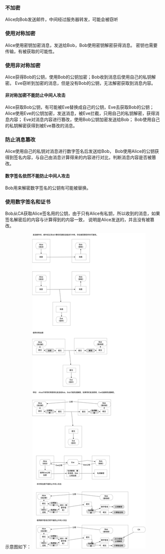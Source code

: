 ### 不加密

Alice向Bob发送邮件，中间经过服务器转发，可能会被窃听

### 使用对称加密
Alice使用密钥加密消息，发送给Bob，Bob使用密钥解密获得消息。
密钥也需要传输，有被获取的可能性。

### 使用非对称加密
Alice获得Bob的公钥，使用Bob的公钥加密；Bob收到消息后使用自己的私钥解密。
Eve窃听到加密的消息，但是没有Bob的公钥，无法解密获取到消息内容。

#### 非对称加密不能防止中间人攻击
Alice获取Bob公钥，有可能被Eve替换成自己的公钥，Eve去获取Bob的公钥；
Alice使用Eve的公钥加密，发送消息，被Eve拦截，只用自己的私钥解密，获得消息内容；
Eve对消息内容进行篡改，使用Bob公钥加密发送给Bob；
Bob使用自己的私钥解密获得到被Eve篡改的消息。

### 防止消息篡改
Alice使用自己的私钥对消息进行数字签名后发送给Bob，
Bob使用Alice的公钥获得到签名内容，与自己由消息计算得来的内容进行对比，判断消息内容是否被篡改。

#### 数字签名依然不能防止中间人攻击
Bob用来解密数字签名的公钥有可能被替换。

### 使用数字签名和证书
Bob从CA获取Alice签名用的公钥，由于只有Alice有私钥，所以收到的消息，如果签名解密后的内容与计算得到的内容一致，
说明是Alice发送的，并且没有被篡改。


示意图如下：
![图解密码技术](图解密码技术.jpg)